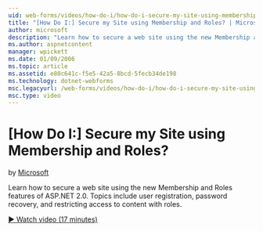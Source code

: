 ```yaml
---
uid: web-forms/videos/how-do-i/how-do-i-secure-my-site-using-membership-and-roles
title: "[How Do I:] Secure my Site using Membership and Roles? | Microsoft Docs"
author: microsoft
description: "Learn how to secure a web site using the new Membership and Roles features of ASP.NET 2.0. Topics include user registration, password recovery, and restricti..."
ms.author: aspnetcontent
manager: wpickett
ms.date: 01/09/2006
ms.topic: article
ms.assetid: e80c641c-f5e5-42a5-8bcd-5fecb34de198
ms.technology: dotnet-webforms
msc.legacyurl: /web-forms/videos/how-do-i/how-do-i-secure-my-site-using-membership-and-roles
msc.type: video
---
```

[How Do I:] Secure my Site using Membership and Roles?
====================
by [Microsoft](https://github.com/microsoft)

Learn how to secure a web site using the new Membership and Roles features of ASP.NET 2.0. Topics include user registration, password recovery, and restricting access to content with roles.

[&#9654; Watch video (17 minutes)](https://channel9.msdn.com/Blogs/ASP-NET-Site-Videos/how-do-i-secure-my-site-using-membership-and-roles)
